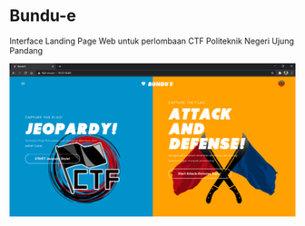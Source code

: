 # Bundu-e

Interface Landing Page Web untuk perlombaan CTF Politeknik Negeri Ujung Pandang

<img src="https://raw.githubusercontent.com/Roooodie/bundu-e/main/bundu-e/img/Screenshot_14.png">
